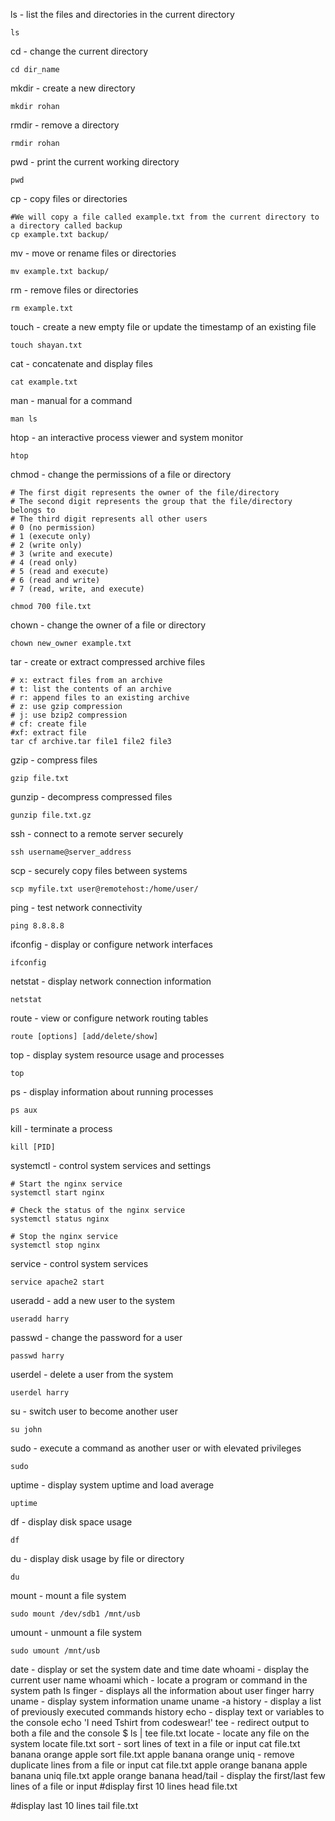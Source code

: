  ls -  list the files and directories in the current directory
```
ls
```
cd - change the current directory
```
cd dir_name
```
mkdir - create a new directory
```
mkdir rohan
```
rmdir - remove a directory
```
rmdir rohan
```
pwd - print the current working directory
```
pwd
```
 cp - copy files or directories
```
#We will copy a file called example.txt from the current directory to a directory called backup
cp example.txt backup/
```
mv - move or rename files or directories
```
mv example.txt backup/
```
rm - remove files or directories
```
rm example.txt
```
touch - create a new empty file or update the timestamp of an existing file
```
touch shayan.txt
```
cat - concatenate and display files
```
cat example.txt
```
man - manual for a command
```
man ls
```
htop - an interactive process viewer and system monitor
```
htop
```
chmod - change the permissions of a file or directory
```
# The first digit represents the owner of the file/directory
# The second digit represents the group that the file/directory belongs to
# The third digit represents all other users
# 0 (no permission)
# 1 (execute only)
# 2 (write only)
# 3 (write and execute)
# 4 (read only)
# 5 (read and execute)
# 6 (read and write)
# 7 (read, write, and execute)

chmod 700 file.txt
```
chown - change the owner of a file or directory
```
chown new_owner example.txt
```
tar - create or extract compressed archive files
```
# x: extract files from an archive
# t: list the contents of an archive
# r: append files to an existing archive
# z: use gzip compression
# j: use bzip2 compression
# cf: create file
#xf: extract file
tar cf archive.tar file1 file2 file3
```
gzip - compress files
```
gzip file.txt
```
gunzip - decompress compressed files
```
gunzip file.txt.gz
```
ssh - connect to a remote server securely
```
ssh username@server_address
```
scp - securely copy files between systems
```
scp myfile.txt user@remotehost:/home/user/
```
ping - test network connectivity
```
ping 8.8.8.8
```
ifconfig - display or configure network interfaces
```
ifconfig
```

netstat - display network connection information
```
netstat
```
route - view or configure network routing tables
```
route [options] [add/delete/show]
```
top - display system resource usage and processes
```
top
```
ps - display information about running processes
```
ps aux
```
kill - terminate a process
```
kill [PID]
```
systemctl - control system services and settings
```
# Start the nginx service
systemctl start nginx

# Check the status of the nginx service
systemctl status nginx

# Stop the nginx service
systemctl stop nginx
```
service - control system services
```
service apache2 start
```
useradd - add a new user to the system
```
useradd harry
```
passwd - change the password for a user
```
passwd harry
```
userdel - delete a user from the system
```
userdel harry
```
su - switch user to become another user
```
su john
```
sudo - execute a command as another user or with elevated privileges
```
sudo
```
uptime - display system uptime and load average
```
uptime
```
df - display disk space usage
```
df
```
du - display disk usage by file or directory
```
du
```
mount - mount a  file system
```
sudo mount /dev/sdb1 /mnt/usb
```
umount - unmount a  file system
```
sudo umount /mnt/usb
```
date - display or set the system date and time
date
whoami - display the current user name
whoami
which - locate a program or command in the system path
ls
finger - displays all the information about user
finger harry
uname - display system information
uname
uname -a
history - display a  list of previously executed commands
history
echo - display text or variables to the console
echo 'I need Tshirt from codeswear!'
tee - redirect output to both a file and the console
$ ls | tee file.txt
locate - locate any file on the system
locate file.txt
sort - sort lines of text in a file or input
cat file.txt
banana
orange
apple
sort file.txt
apple
banana
orange
uniq - remove duplicate lines from a file or input
cat file.txt
apple
orange
banana
apple
banana
uniq file.txt
apple
orange
banana
head/tail - display the first/last few lines of a file or input
#display first 10 lines
head file.txt

#display last 10 lines
tail file.txt
